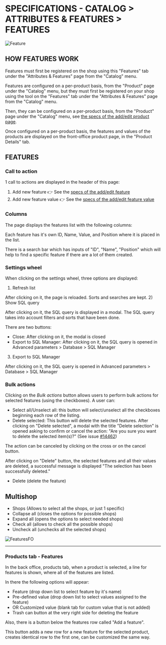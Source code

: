# SPECIFICATIONS - CATALOG > ATTRIBUTES & FEATURES > FEATURES


![Feature](prestashop-specs/static/img/Features.png)

## HOW FEATURES WORK

Features must first be registered on the shop using this "Features" tab under the "Attributes & Features" page from the "Catalog" menu.

Features are configured on a per-product basis, from the "Product" page under the "Catalog" menu, but they must first be registered on your shop using the tool on the "Features" tab under the "Attributes & Features" page from the "Catalog" menu.

Then, they can be configured on a per-product basis, from the "Product" page under the "Catalog" menu, see [the specs of the add/edit product page](.../products/add-edit.md).

Once configured on a per-product basis, the features and values of the products are displayed on the front-office product page, in the "Product Details" tab.

## FEATURES

### Call to action
1 call to actions are displayed in the header of this page:
1) Add new feature
👉 See the [specs of the add/edit feature](./add-edit-feature.md) 
2) Add new feature value
👉 See the [specs of the add/edit feature value](./add-edit-feature-value.md) 
### Columns
The page displays the features list with the following columns:

Each feature has it's own ID, Name, Value, and Position where it is placed in the list.

There is a search bar which has inputs of "ID", "Name", "Position" which will help to find a specific feature if there are a lot of them created.

### Settings wheel
When clicking on the settings wheel, three options are displayed:

1) Refresh list

After clicking on it, the page is reloaded. Sorts and searches are kept.
2) Show SQL query

After clicking on it, the SQL query is displayed in a modal. The SQL query takes into account filters and sorts that have been done.

There are two buttons:

- Close: After clicking on it, the modal is closed
- Export to SQL Manager: After clicking on it, the SQL query is opened in Advanced parameters > Database > SQL Manager
3) Export to SQL Manager

After clicking on it, the SQL query is opened in Advanced parameters > Database > SQL Manager
 
### Bulk actions
Clicking on the _Bulk actions_ button allows users to perform bulk actions for selected features (using the checkboxes). A user can:

- Select all/Unselect all: this button will select/unselect all the checkboxes beginning each row of the listing.
- Delete selected: This button will delete the selected features. 
After clicking on "Delete selected", a modal with the title "Delete selection" is opened asking to confirm or cancel the action: "Are you sure you want to delete the selected item(s)?" (See issue [#14462](https://github.com/PrestaShop/PrestaShop/issues/14462))

The action can be canceled by clicking on the cross or on the cancel button.

After clicking on "Delete" button, the selected features and all their values are deleted, a successful message is displayed "The selection has been successfully deleted."
  - Delete (delete the feature)


## Multishop


 - Shops (Allows to select all the shops, or just 1 specific)
 - Collapse all (closes the options for possible shops)
 - Expand all (opens the options to select needed shops)
 - Check all (allows to check all the possible shops)
 - Uncheck all (unchecks all the selected shops)
 
 
![FeaturesFO](prestashop-specs/static/img/FeaturesFO.png)
 

---

### Products tab - Features


In the back office, products tab, when a product is selected, a line for features is shown, where all of the features are listed.

In there the following options will appear:

 - Feature (drop down list to select feature by it's name)
 - Pre-defined value (drop down list to select values assigned to the feature)
 - OR Customized value (blank tab for custom value that is not added)
 - Trash can button at the very right side for deleting the feature
 

Also, there is a button below the features row called "Add a feature".

This button adds a new row for a new feature for the selected product, creates identical row to the first one, can be customized the same way.


 
 



 
 
 
